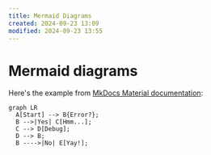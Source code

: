 ```yaml
---
title: Mermaid Diagrams
created: 2024-09-23 13:09
modified: 2024-09-23 13:55
---
```

# Mermaid diagrams

Here's the example from [MkDocs Material documentation](https://squidfunk.github.io/mkdocs-material/reference/diagrams/#using-flowcharts): 

```mermaid
graph LR
  A[Start] --> B{Error?};
  B -->|Yes| C[Hmm...];
  C --> D[Debug];
  D --> B;
  B ---->|No| E[Yay!];
```


